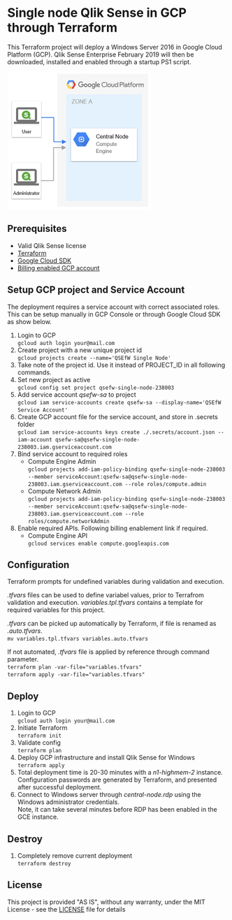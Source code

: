Single node Qlik Sense in GCP through Terraform
===

This Terraform project will deploy a Windows Server 2016 in Google Cloud Platform (GCP). Qlik Sense Enterprise February 2019 will then be downloaded, installed and enabled through a startup PS1 script.

![Single node Qlik Sense Enterprise in Google Cloud Platfrom](qsefw-gcp.png)

## Prerequisites

* Valid Qlik Sense license
* [Terraform](https://www.terraform.io/downloads.html)
* [Google Cloud SDK](https://cloud.google.com/sdk/docs/downloads-interactive) 
* [Billing enabled GCP account](https://cloud.google.com/billing/docs/how-to/manage-billing-account)

## Setup GCP project and Service Account

The deployment requires a service account with correct associated roles. This can be setup manually in GCP Console or through Google Cloud SDK as show below.

1. Login to GCP<br/> `gcloud auth login your@mail.com`
1. Create project with a new unique project id<br/> `gcloud projects create --name='QSEfW Single Node'`
1. Take note of the project id. Use it instead of PROJECT_ID in all following commands. 
1. Set new project as active<br/> `gcloud config set project qsefw-single-node-238003`
1. Add service account *qsefw-sa* to project<br/> `gcloud iam service-accounts create qsefw-sa --display-name='QSEfW Service Account'`
1. Create GCP account file for the service account, and store in .secrets folder<br/> `gcloud iam service-accounts keys create ./.secrets/account.json --iam-account qsefw-sa@qsefw-single-node-238003.iam.gserviceaccount.com` 
1. Bind service account to required roles 
    * Compute Engine Admin<br/> `gcloud projects add-iam-policy-binding qsefw-single-node-238003 --member serviceAccount:qsefw-sa@qsefw-single-node-238003.iam.gserviceaccount.com --role roles/compute.admin`
    * Compute Network Admin<br/> `gcloud projects add-iam-policy-binding qsefw-single-node-238003 --member serviceAccount:qsefw-sa@qsefw-single-node-238003.iam.gserviceaccount.com --role roles/compute.networkAdmin`
1. Enable required APIs. Following billing enablement link if required. 
    * Compute Engine API <br/> `gcloud services enable compute.googleapis.com`

## Configuration

Terraform prompts for undefined variables during validation and execution. 

*.tfvars* files can be used to define variabel values, prior to Terrafrom validation and execution. *variables.tpl.tfvars* contains a template for required variables for this project. 

*.tfvars* can be picked up automatically by Terraform, if file is renamed as *.auto.tfvars*.<br/>
`mv variables.tpl.tfvars variables.auto.tfvars` 

If not automated, *.tfvars* file is applied by reference through command parameter.<br/>
`terraform plan -var-file="variables.tfvars"`<br/>
`terraform apply -var-file="variables.tfvars"`

## Deploy

1. Login to GCP<br />`gcloud auth login your@mail.com`
1. Initiate Terraform<br />`terraform init`
1. Validate config<br />`terraform plan`
1. Deploy GCP infrastructure and install Qlik Sense for Windows<br />`terraform apply` 
1. Total deployment time is 20-30 minutes with a *n1-highmem-2* instance. Configuration passwords are generated by Terraform, and presented after successful deployment.  
1. Connect to Windows server through *central-node.rdp* using the Windows administrator credentials.<br />Note, it can take several minutes before RDP has been enabled in the GCE instance. 

## Destroy

1. Completely remove current deployment<br />`terraform destroy` 

## License

This project is provided "AS IS", without any warranty, under the MIT License - see the [LICENSE](LICENSE) file for details    
